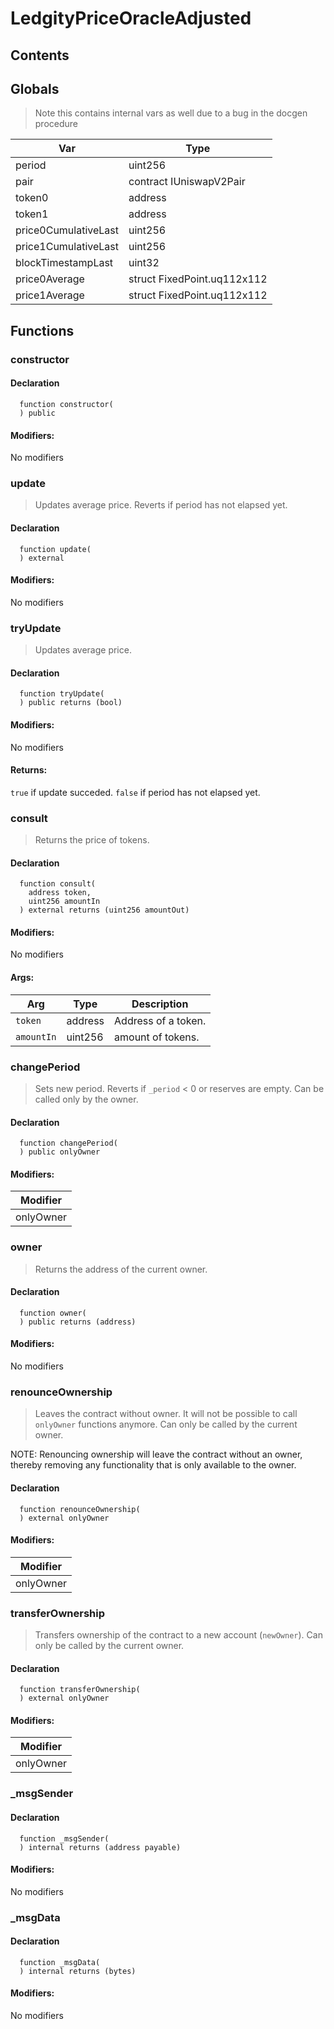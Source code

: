 # LedgityPriceOracleAdjusted





## Contents
<!-- START doctoc -->
<!-- END doctoc -->

## Globals

> Note this contains internal vars as well due to a bug in the docgen procedure

| Var | Type |
| --- | --- |
| period | uint256 |
| pair | contract IUniswapV2Pair |
| token0 | address |
| token1 | address |
| price0CumulativeLast | uint256 |
| price1CumulativeLast | uint256 |
| blockTimestampLast | uint32 |
| price0Average | struct FixedPoint.uq112x112 |
| price1Average | struct FixedPoint.uq112x112 |



## Functions

### constructor


#### Declaration
```solidity
  function constructor(
  ) public
```

#### Modifiers:
No modifiers



### update
> Updates average price. Reverts if period has not elapsed yet.

#### Declaration
```solidity
  function update(
  ) external
```

#### Modifiers:
No modifiers



### tryUpdate
> Updates average price.


#### Declaration
```solidity
  function tryUpdate(
  ) public returns (bool)
```

#### Modifiers:
No modifiers


#### Returns:
`true` if update succeded. `false` if period has not elapsed yet.
### consult
> Returns the price of tokens.


#### Declaration
```solidity
  function consult(
    address token,
    uint256 amountIn
  ) external returns (uint256 amountOut)
```

#### Modifiers:
No modifiers

#### Args:
| Arg | Type | Description |
| --- | --- | --- |
|`token` | address | Address of a token.
|`amountIn` | uint256 | amount of tokens.

### changePeriod
> Sets new period. Reverts if `_period` < 0 or reserves are empty.
Can be called only by the owner.

#### Declaration
```solidity
  function changePeriod(
  ) public onlyOwner
```

#### Modifiers:
| Modifier |
| --- |
| onlyOwner |



### owner
> Returns the address of the current owner.

#### Declaration
```solidity
  function owner(
  ) public returns (address)
```

#### Modifiers:
No modifiers



### renounceOwnership
> Leaves the contract without owner. It will not be possible to call
`onlyOwner` functions anymore. Can only be called by the current owner.

NOTE: Renouncing ownership will leave the contract without an owner,
thereby removing any functionality that is only available to the owner.

#### Declaration
```solidity
  function renounceOwnership(
  ) external onlyOwner
```

#### Modifiers:
| Modifier |
| --- |
| onlyOwner |



### transferOwnership
> Transfers ownership of the contract to a new account (`newOwner`).
Can only be called by the current owner.

#### Declaration
```solidity
  function transferOwnership(
  ) external onlyOwner
```

#### Modifiers:
| Modifier |
| --- |
| onlyOwner |



### _msgSender


#### Declaration
```solidity
  function _msgSender(
  ) internal returns (address payable)
```

#### Modifiers:
No modifiers



### _msgData


#### Declaration
```solidity
  function _msgData(
  ) internal returns (bytes)
```

#### Modifiers:
No modifiers





